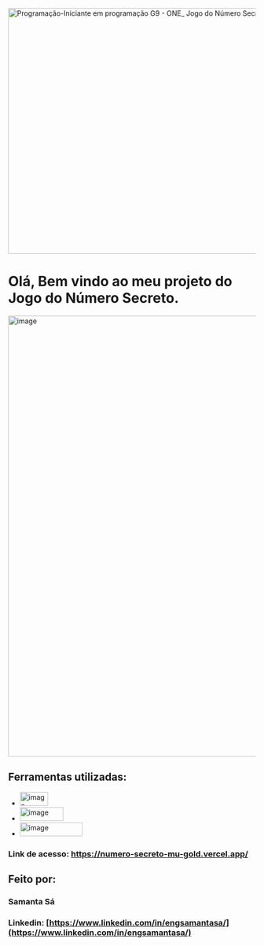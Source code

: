 

<img width="1000" height="500" alt="Programação-Iniciante em programação G9 - ONE_ Jogo do Número Secreto" src="https://github.com/user-attachments/assets/7c951266-4893-48ce-aafa-2fed7660be60" />

# Olá, Bem vindo ao meu projeto do Jogo do Número Secreto.

<img width="1899" height="897" alt="image" src="https://github.com/user-attachments/assets/7d36a5ac-db20-44cf-a636-f63f757e8478" />


## Ferramentas utilizadas:


* <img width="57" height="28" alt="image" src="https://github.com/user-attachments/assets/76aa04d4-1538-4082-ba0d-d549e3555c6b" />

* <img width="88" height="28" alt="image" src="https://github.com/user-attachments/assets/6e05a135-61dc-473d-9dc6-6601e43a99a4" />

* <img width="127" height="28" alt="image" src="https://github.com/user-attachments/assets/1477d10a-8332-4f8e-a779-cd3fbb387a9d" />



### Link de acesso: https://numero-secreto-mu-gold.vercel.app/

## Feito por:

### Samanta Sá

### Linkedin: [https://www.linkedin.com/in/engsamantasa/](https://www.linkedin.com/in/engsamantasa/)
